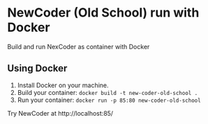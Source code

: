 # NewCoder (Old School) run with Docker

Build and run NexCoder as container with Docker

## Using Docker

 1. Install Docker on your machine.
 2. Build your container: `docker build -t new-coder-old-school .`
 3. Run your container: `docker run -p 85:80 new-coder-old-school`

Try NewCoder at http://localhost:85/
